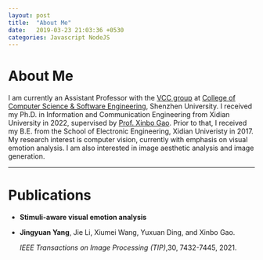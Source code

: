 ```yaml
---
layout: post
title:  "About Me"
date:   2019-03-23 21:03:36 +0530
categories: Javascript NodeJS
---
```


# About Me

I am currently an Assistant Professor with the [VCC group](https://vcc.tech/index.html) at [College of Computer Science & Software Engineering](https://csse.szu.edu.cn/), Shenzhen University. I received my Ph.D. in Information and Communication Engineering from Xidian University in 2022, supervised by [Prof. Xinbo Gao](https://see.xidian.edu.cn/faculty/xbgao/). Prior to that, I received my B.E. from the School of Electronic Engineering, Xidian Univeristy in 2017. My research interest is computer vision, currently with emphasis on visual emotion analysis. I am also interested in image aesthetic analysis and image generation.

---

# Publications

- **Stimuli-aware visual emotion analysis** 
- 
  **Jingyuan Yang**, Jie Li, Xiumei Wang, Yuxuan Ding, and Xinbo Gao. 
  
  *IEEE Transactions on Image Processing (TIP)*,30, 7432-7445, 2021.









